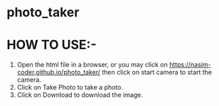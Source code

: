 # photo_taker


# HOW TO USE:-

1. Open the html file in a browser, or you may click on https://nasim-coder.github.io/photo_taker/ then click on start camera to start the camera.  
2. Click on Take Photo to take a photo.  
3. Click on Download to download the image.

